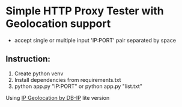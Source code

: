 # Simple HTTP Proxy Tester with Geolocation support

- accept single or multiple input 'IP:PORT' pair separated by space

## Instruction:

1. Create python venv
2. Install dependencies from requirements.txt
3. python app.py "IP:PORT" or python app.py "list.txt"

Using [IP Geolocation by DB-IP](https://db-ip.com) lite version